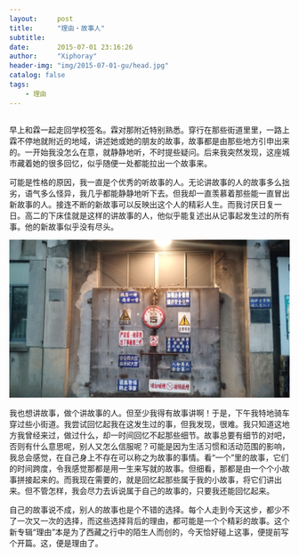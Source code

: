 ```yaml
---
layout:     post
title:      "理由・故事人"
subtitle:   
date:       2015-07-01 23:16:26
author:     "Xiphoray"
header-img: "img/2015-07-01-gu/head.jpg"
catalog: false
tags:     
    - 理由
---
```



##  



早上和霖一起走回学校签名。霖对那附近特别熟悉。穿行在那些街道里里，一路上霖不停地就附近的地域，讲述她或她的朋友的故事，故事都是由那些地方引申出来的。一开始我没怎么在意，就静静地听，不时提些疑问。后来我突然发现，这座城市藏着她的很多回忆，似乎随便一处都能拉出一个故事来。

可能是性格的原因，我一直是个优秀的听故事的人。无论讲故事的人的故事多么拙劣，语气多么怪异，我几乎都能静静地听下去。但我却一直羡慕着那些能一直冒出新故事的人。接连不断的新故事可以反映出这个人的精彩人生。而我讨厌日复一日。高二的下床佳就是这样的讲故事的人，他似乎能复述出从记事起发生过的所有事。他的新故事似乎没有尽头。

![img](/img/2015-07-01-gu/head.jpg)

 我也想讲故事，做个讲故事的人。但至少我得有故事讲啊！于是，下午我特地骑车穿过些小街道。我尝试回忆起我在这发生过的事，但我发现，很难。我只知道这地方我曾经来过，做过什么，却一时间回忆不起那些细节。故事总要有细节的对吧，否则有什么意思呢，别人又怎么信服呢？可能是因为生活习惯和活动范围的影响，我总会感觉，在自己身上不存在可以称之为故事的事情。看“一个”里的故事，它们的时间跨度，令我感觉那都是用一生来写就的故事。但细看，那都是由一个个小故事拼接起来的。而我现在需要的，就是回忆起那些属于我的小故事，将它们讲出来。但不管怎样，我会尽力去诉说属于自己的故事的，只要我还能回忆起来。

 自己的故事说不成，别人的故事也是个不错的选择。每个人走到今天这步，都少不了一次又一次的选择，而这些选择背后的理由，都可能是一个个精彩的故事。这个新专辑“理由”本是为了西藏之行中的陌生人而创的，今天恰好碰上这事，便提前写个开篇。这，便是理由了。
